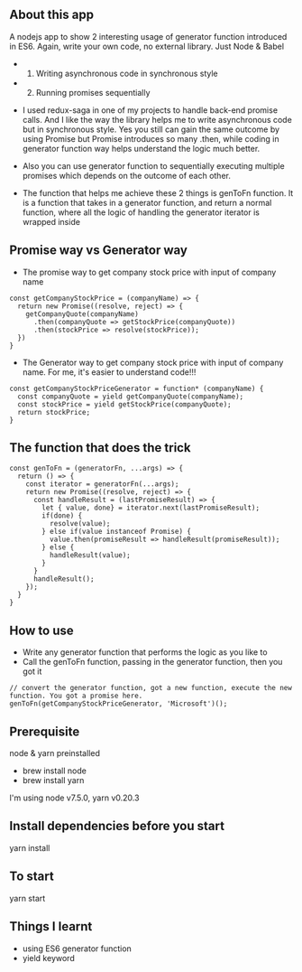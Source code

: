 ## About this app

A nodejs app to show 2 interesting usage of generator function introduced in ES6. Again, write your own code, no external library. Just Node & Babel
- 1. Writing asynchronous code in synchronous style
- 2. Running promises sequentially

- I used redux-saga in one of my projects to handle back-end promise calls. And I like the way the library helps me to write asynchronous code but in synchronous style. Yes you still can gain the same outcome by using Promise but Promise introduces so many .then, while coding in generator function way helps understand the logic much better.
- Also you can use generator function to sequentially executing multiple promises which depends on the outcome of each other.
- The function that helps me achieve these 2 things is genToFn function. It is a function that takes in a generator function, and return a normal function, where all the logic of handling the generator iterator is wrapped inside

## Promise way vs Generator way

- The promise way to get company stock price with input of company name
```
const getCompanyStockPrice = (companyName) => {
  return new Promise((resolve, reject) => {
    getCompanyQuote(companyName)
      .then(companyQuote => getStockPrice(companyQuote))
      .then(stockPrice => resolve(stockPrice));
  })
}
```

- The Generator way to get company stock price with input of company name. For me, it's easier to understand code!!!
```
const getCompanyStockPriceGenerator = function* (companyName) {
  const companyQuote = yield getCompanyQuote(companyName);
  const stockPrice = yield getStockPrice(companyQuote);
  return stockPrice;
}
```
## The function that does the trick
```
const genToFn = (generatorFn, ...args) => {
  return () => {
    const iterator = generatorFn(...args);
    return new Promise((resolve, reject) => {
      const handleResult = (lastPromiseResult) => {
        let { value, done} = iterator.next(lastPromiseResult);
        if(done) {
          resolve(value);
        } else if(value instanceof Promise) {
          value.then(promiseResult => handleResult(promiseResult));
        } else {
          handleResult(value);
        }
      }
      handleResult();
    });
  }
}

```
## How to use
- Write any generator function that performs the logic as you like to
- Call the genToFn function, passing in the generator function, then you got it

```
// convert the generator function, got a new function, execute the new function. You got a promise here.
genToFn(getCompanyStockPriceGenerator, 'Microsoft')();

```
## Prerequisite
  node & yarn preinstalled

  - brew install node
  - brew install yarn

  I'm using node v7.5.0, yarn v0.20.3

## Install dependencies before you start
  yarn install

## To start
  yarn start

## Things I learnt
- using ES6 generator function
- yield keyword
